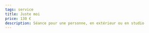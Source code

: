 ```yaml
---
tags: service
title: Juste moi
price: 130 €
description: Séance pour une personne, en extérieur ou en studio
---
```

